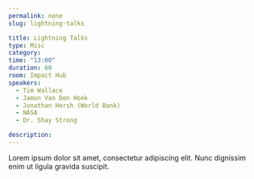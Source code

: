```yaml
---
permalink: none
slug: lightning-talks

title: Lightning Talks
type: Misc
category:
time: "13:00"
duration: 60
room: Impact Hub
speakers:
  - Tim Wallace
  - Jamon Van Den Hoek
  - Jonathan Hersh (World Bank)
  - NASA
  - Dr. Shay Strong

description: 
---
```

Lorem ipsum dolor sit amet, consectetur adipiscing elit. Nunc dignissim enim ut ligula gravida suscipit.